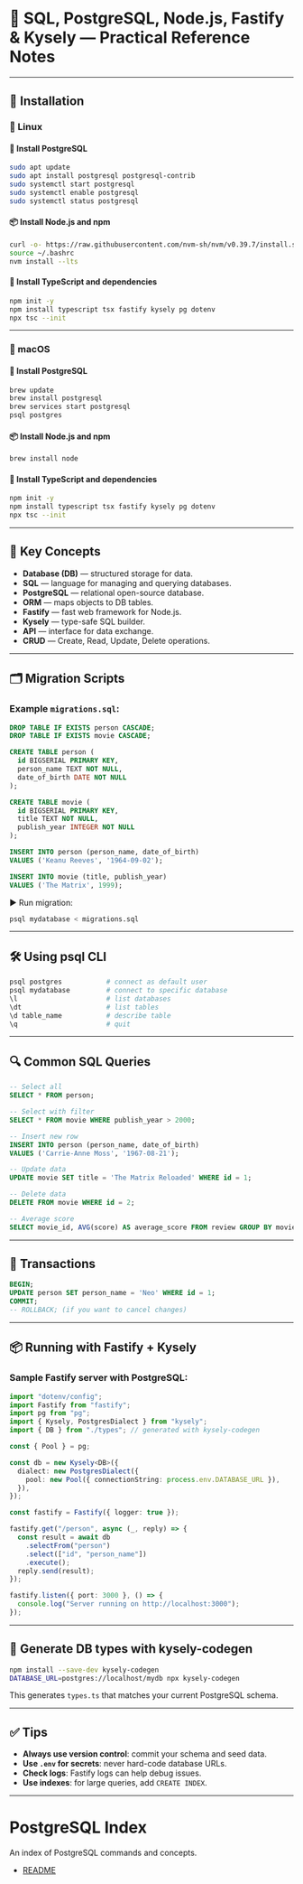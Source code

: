 # 💾 SQL, PostgreSQL, Node.js, Fastify & Kysely — Practical Reference Notes

---

## 🚀 Installation

### 🐧 Linux

#### 🐘 Install PostgreSQL

```bash
sudo apt update
sudo apt install postgresql postgresql-contrib
sudo systemctl start postgresql
sudo systemctl enable postgresql
sudo systemctl status postgresql
```

#### 📦 Install Node.js and npm

```bash
curl -o- https://raw.githubusercontent.com/nvm-sh/nvm/v0.39.7/install.sh | bash
source ~/.bashrc
nvm install --lts
```

#### 📘 Install TypeScript and dependencies

```bash
npm init -y
npm install typescript tsx fastify kysely pg dotenv
npx tsc --init
```

---

### 🍏 macOS

#### 🐘 Install PostgreSQL

```bash
brew update
brew install postgresql
brew services start postgresql
psql postgres
```

#### 📦 Install Node.js and npm

```bash
brew install node
```

#### 📘 Install TypeScript and dependencies

```bash
npm init -y
npm install typescript tsx fastify kysely pg dotenv
npx tsc --init
```

---

## 🧠 Key Concepts

- **Database (DB)** — structured storage for data.
- **SQL** — language for managing and querying databases.
- **PostgreSQL** — relational open-source database.
- **ORM** — maps objects to DB tables.
- **Fastify** — fast web framework for Node.js.
- **Kysely** — type-safe SQL builder.
- **API** — interface for data exchange.
- **CRUD** — Create, Read, Update, Delete operations.

---

## 🗂️ Migration Scripts

### Example `migrations.sql`:

```sql
DROP TABLE IF EXISTS person CASCADE;
DROP TABLE IF EXISTS movie CASCADE;

CREATE TABLE person (
  id BIGSERIAL PRIMARY KEY,
  person_name TEXT NOT NULL,
  date_of_birth DATE NOT NULL
);

CREATE TABLE movie (
  id BIGSERIAL PRIMARY KEY,
  title TEXT NOT NULL,
  publish_year INTEGER NOT NULL
);

INSERT INTO person (person_name, date_of_birth)
VALUES ('Keanu Reeves', '1964-09-02');

INSERT INTO movie (title, publish_year)
VALUES ('The Matrix', 1999);
```

▶️ Run migration:

```bash
psql mydatabase < migrations.sql
```

---

## 🛠️ Using psql CLI

```bash
psql postgres           # connect as default user
psql mydatabase         # connect to specific database
\l                      # list databases
\dt                     # list tables
\d table_name           # describe table
\q                      # quit
```

---

## 🔍 Common SQL Queries

```sql
-- Select all
SELECT * FROM person;

-- Select with filter
SELECT * FROM movie WHERE publish_year > 2000;

-- Insert new row
INSERT INTO person (person_name, date_of_birth)
VALUES ('Carrie-Anne Moss', '1967-08-21');

-- Update data
UPDATE movie SET title = 'The Matrix Reloaded' WHERE id = 1;

-- Delete data
DELETE FROM movie WHERE id = 2;

-- Average score
SELECT movie_id, AVG(score) AS average_score FROM review GROUP BY movie_id;
```

---

## 🔄 Transactions

```sql
BEGIN;
UPDATE person SET person_name = 'Neo' WHERE id = 1;
COMMIT;
-- ROLLBACK; (if you want to cancel changes)
```

---

## 📦 Running with Fastify + Kysely

### Sample Fastify server with PostgreSQL:

```ts
import "dotenv/config";
import Fastify from "fastify";
import pg from "pg";
import { Kysely, PostgresDialect } from "kysely";
import { DB } from "./types"; // generated with kysely-codegen

const { Pool } = pg;

const db = new Kysely<DB>({
  dialect: new PostgresDialect({
    pool: new Pool({ connectionString: process.env.DATABASE_URL }),
  }),
});

const fastify = Fastify({ logger: true });

fastify.get("/person", async (_, reply) => {
  const result = await db
    .selectFrom("person")
    .select(["id", "person_name"])
    .execute();
  reply.send(result);
});

fastify.listen({ port: 3000 }, () => {
  console.log("Server running on http://localhost:3000");
});
```

---

## 🧪 Generate DB types with kysely-codegen

```bash
npm install --save-dev kysely-codegen
DATABASE_URL=postgres://localhost/mydb npx kysely-codegen
```

This generates `types.ts` that matches your current PostgreSQL schema.

---

## ✅ Tips

- **Always use version control**: commit your schema and seed data.
- **Use `.env` for secrets**: never hard-code database URLs.
- **Check logs**: Fastify logs can help debug issues.
- **Use indexes**: for large queries, add `CREATE INDEX`.

---

# PostgreSQL Index

An index of PostgreSQL commands and concepts.

- [README](../README.md)